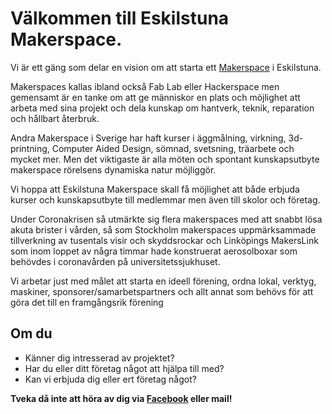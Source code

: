 # Välkommen till Eskilstuna Makerspace.

Vi är ett gäng som delar en vision om att starta ett [Makerspace](https://sv.wikipedia.org/wiki/Makerr%C3%B6relsen#Makerspace) i Eskilstuna.

Makerspaces kallas ibland också Fab Lab eller Hackerspace men gemensamt är en tanke om att ge människor en plats och möjlighet att arbeta med sina projekt och dela kunskap om hantverk, teknik, reparation och hållbart återbruk.

Andra Makerspace i Sverige har haft kurser i äggmålning, virkning, 3d-printning, Computer Aided Design, sömnad, svetsning, träarbete och mycket mer. Men det viktigaste är alla möten och spontant kunskapsutbyte makerspace rörelsens dynamiska natur möjliggör.

Vi hoppa att Eskilstuna Makerspace skall få möjlighet att både erbjuda kurser och kunskapsutbyte till medlemmar men även till skolor och företag.

Under Coronakrisen så utmärkte sig flera makerspaces med att snabbt lösa akuta brister i vården, så som Stockholm makerspaces uppmärksammade tillverkning av tusentals visir och skyddsrockar och Linköpings MakersLink som inom loppet av några timmar hade konstruerat aerosolboxar som behövdes i coronavården på universitetssjukhuset.

Vi arbetar just med målet att starta en ideell förening, ordna lokal, verktyg, maskiner, sponsorer/samarbetspartners och allt annat som behövs för att göra det till en framgångsrik förening

## Om du
* Känner dig intresserad av projektet?
* Har du eller ditt företag något att hjälpa till med? 
* Kan vi erbjuda dig eller ert företag något?

**Tveka då inte att höra av dig via [Facebook](https://www.facebook.com/groups/161824791767937/) eller mail!**

